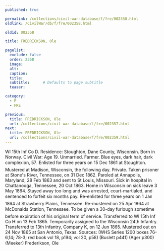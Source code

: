 ```yaml
---
published: true

permalink: /collections/civil-war-database/f/fre/002358.html
oldlink: /CivilWar/db/f/fre/002358.html

oldid: 002358

title: FREDRICKSON, Ole

pagelist:
  exclude: false
  order: 2358
  image: 
  alt:
  caption:
  title:
  subtitle:      # Defaults to page subtitle
  teaser:

category: 
  - F 
  - FRE

previous:
  title: FREDRICKSON, Ole
  url: /collections/civil-war-database/f/fre/002357.html  
next:
  title: FREDRICKSON, Ole
  url: /collections/civil-war-database/f/fre/002359.html   
---
```

WI 15th Inf Co D. Residence: Stoughton, Dane County, Wisconsin. Born in Norway. Civil War: Age 19. Unmarried. Farmer. Blue eyes, dark hair, dark complexion, 5&#146;7&#148;. Enlisted for three years on 15 Dec 1861 at Stoughton. Mustered at Madison, Wisconsin, the following day. Private. Taken prisoner at Stone&#39;s River, Tennessee, on 31 Dec 1862. Paroled at Annapolis, Maryland, 28 Feb 1863 and sent to St Louis, Missouri. Sick in hospital in Chattanooga, Tennessee, 20 Oct 1863. Home in Wisconsin on sick leave 3 May 1864. Stayed away too long and was arrested, court-martialed, and sentenced to forfeit six months&#146; pay. Re-enlisted for three years on 1 Jan 1864 at Strawberry Plains, Tennessee. Re-mustered on 25 Apr 1864 at McDonald&#146;s Station, Tennessee. To be given a 30-day furlough sometime before expiration of his original term of service. Transferred to WI 15th Inf Co H on 13 Feb 1865. Temporarily assigned to the Wisconsin 24th Infantry. Transferred to 13th Infantry, Company K, on 12 Jun 1865. Mustered out on 24 Nov 1865 at San Antonio, Texas. Sources: (WHS Series 1200 boxes 76-6,14; 78-3; red book vol 18, p194; vol 20, p58) (Buslett p441) (Ager p300) (Meeker) &#147;Frederikson, Ole&#148;
